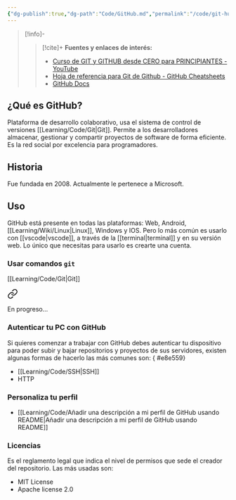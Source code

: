 ```yaml
---
{"dg-publish":true,"dg-path":"Code/GitHub.md","permalink":"/code/git-hub/","created":"2024-03-29T19:03","updated":"2024-03-30T23:51"}
---
```



> [!info]-
>> [!cite]+ **Fuentes y enlaces de interés:**
>> - [Curso de GIT y GITHUB desde CERO para PRINCIPIANTES - YouTube](https://youtube.com/watch?v=3GymExBkKjE)
>> - [Hoja de referencia para Git de Github - GitHub Cheatsheets](https://training.github.com/downloads/es_ES/github-git-cheat-sheet/)
>> - [GitHub Docs](https://docs.github.com/es)

## ¿Qué es GitHub?
Plataforma de desarrollo colaborativo, usa el sistema de control de versiones [[Learning/Code/Git\|Git]]. Permite a los desarrolladores almacenar, gestionar y compartir proyectos de software de forma eficiente. Es la red social por excelencia para programadores.

## Historia
Fue fundada en 2008. Actualmente le pertenece a Microsoft.

## Uso
GitHub está presente en todas las plataformas: Web, Android, [[Learning/Wiki/Linux\|Linux]], Windows y IOS. Pero lo más común es usarlo con [[vscode\|vscode]], a través de la [[terminal\|terminal]] y en su versión web. Lo único que necesitas para usarlo es crearte una cuenta.

### Usar comandos `git`
[[Learning/Code/Git\|Git]] 

<div class="transclusion internal-embed is-loaded"><a class="markdown-embed-link" href="/code/git/#dac427" aria-label="Open link"><svg xmlns="http://www.w3.org/2000/svg" width="24" height="24" viewBox="0 0 24 24" fill="none" stroke="currentColor" stroke-width="2" stroke-linecap="round" stroke-linejoin="round" class="svg-icon lucide-link"><path d="M10 13a5 5 0 0 0 7.54.54l3-3a5 5 0 0 0-7.07-7.07l-1.72 1.71"></path><path d="M14 11a5 5 0 0 0-7.54-.54l-3 3a5 5 0 0 0 7.07 7.07l1.71-1.71"></path></svg></a><div class="markdown-embed">



En progreso...


</div></div>


### Autenticar tu PC con GitHub
Si quieres comenzar a trabajar con GitHub debes autenticar tu dispositivo para poder subir y bajar repositorios y proyectos de sus servidores, existen algunas formas de hacerlo las más comunes son:
{ #e8e559}

- [[Learning/Code/SSH\|SSH]] 
- HTTP

### Personaliza tu perfil
- [[Learning/Code/Añadir una descripción a mi perfil de GitHub usando README\|Añadir una descripción a mi perfil de GitHub usando README]] 

### Licencias
Es el reglamento legal que indica el nivel de permisos que sede el creador del repositorio. Las más usadas son:
- MIT License
- Apache license 2.0
